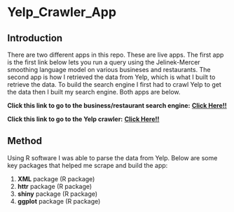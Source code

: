 # Yelp_Crawler_App

## Introduction
There are two different apps in this repo. These are live apps. The first app is the first link below lets you run a query using the Jelinek-Mercer smoothing language model on various busineses and restaurants. The second app is how I retrieved the data from Yelp, which is what I built to retrieve the data. To build the search engine I first had to crawl Yelp to get the data then I built my search engine. Both apps are below.

**Click this link to go to the business/restaurant search engine:** [**Click Here!!**](https://jacino.shinyapps.io/Index_Querys/)

**Click this link to go to the Yelp crawler:** [**Click Here!!**](https://jacino.shinyapps.io/yelp_crawler_app/)

 
## Method

Using R software I was able to parse the data from Yelp. Below are some key packages that helped me scrape and build the app: 

1. **XML** package (R package)
2. **httr** package (R package)
2. **shiny** package (R package)
2. **ggplot** package (R package)

